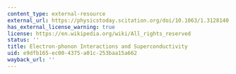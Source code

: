 ```yaml
---
content_type: external-resource
external_url: https://physicstoday.scitation.org/doi/10.1063/1.3128140
has_external_license_warning: true
license: https://en.wikipedia.org/wiki/All_rights_reserved
status: ''
title: Electron-phonon Interactions and Superconductivity
uid: e9dfb165-ec00-4375-a01c-253baa15a662
wayback_url: ''
---
```

